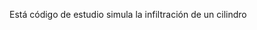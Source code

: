 Está código de estudio simula la infiltración de un cilindro

                 
                 
                 
